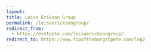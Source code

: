 ```yaml
---
layout: 
title: Leisa Erikson Group
permalink: /leisaericksongroup/
redirect_from:
  - https://evstpete.com/leisaericksongroup/
redirect_to: https://www.tipoftheburgstpete.com/leg2
---
```



